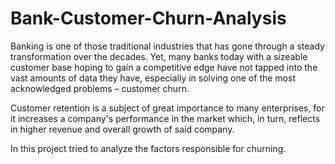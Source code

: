 # Bank-Customer-Churn-Analysis


Banking is one of those traditional industries that has gone through a steady transformation over the decades. Yet, many banks today with a sizeable customer base hoping to gain a competitive edge have not tapped into the vast amounts of data they have, especially in solving one of the most acknowledged problems – customer churn.

Customer retention is a subject of great importance to many enterprises, for it increases a company's performance in the market which, in turn, reflects in higher revenue and overall growth of said company.

In this project tried to analyze the factors responsible for churning.
